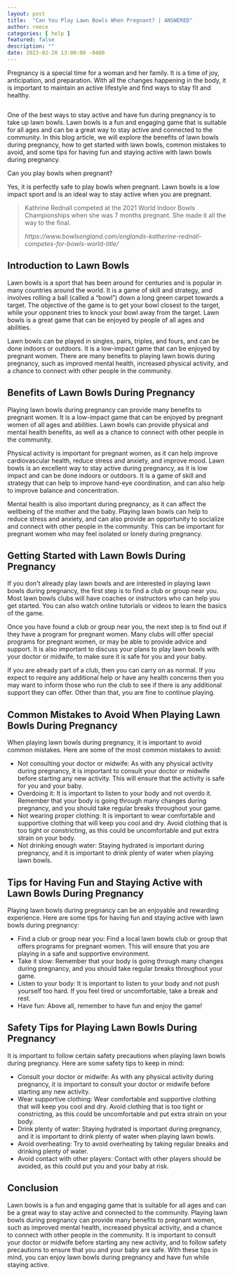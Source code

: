 ```yaml
---
layout: post
title:  "Can You Play Lawn Bowls When Pregnant? | ANSWERED"
author: reece
categories: [ help ]
featured: false
description: ""
date: 2023-02-20 13:00:00 -0400
---
```

    

<!-- wp:paragraph -->
<p xmlns="http://www.w3.org/1999/xhtml">Pregnancy is a special time for a woman and her family. It is a time of joy, anticipation, and preparation. With all the changes happening in the body, it is important to maintain an active lifestyle and find ways to stay fit and healthy. </p>
<!-- /wp:paragraph -->

<!-- wp:image {"id":1637,"sizeSlug":"large","linkDestination":"none"} -->
<figure class="wp-block-image size-large"><img src="/img/posts/Can-You-Play-Lawn-Bowls-When-Pregnant-1024x576.jpg" alt="" class="wp-image-1637"/></figure>
<!-- /wp:image -->

<!-- wp:paragraph -->
<p>One of the best ways to stay active and have fun during pregnancy is to take up lawn bowls. Lawn bowls is a fun and engaging game that is suitable for all ages and can be a great way to stay active and connected to the community. In this blog article, we will explore the benefits of lawn bowls during pregnancy, how to get started with lawn bowls, common mistakes to avoid, and some tips for having fun and staying active with lawn bowls during pregnancy.</p>
<!-- /wp:paragraph -->

<!-- wp:paragraph -->
<p>Can you play bowls when pregnant?</p>
<!-- /wp:paragraph -->

<!-- wp:paragraph -->
<p>Yes, it is perfectly safe to play bowls when pregnant. Lawn bowls is a low impact sport and is an ideal way to stay active when you are pregnant. </p>
<!-- /wp:paragraph -->

<!-- wp:quote -->
<blockquote class="wp-block-quote"><!-- wp:paragraph -->
<p>Kathrine Rednall competed at the 2021 World Indoor Bowls Championships when she was 7 months pregnant. She made it all the way to the final. </p>
<!-- /wp:paragraph --><cite>https://www.bowlsengland.com/englands-katherine-rednall-competes-for-bowls-world-title/</cite></blockquote>
<!-- /wp:quote -->

<!-- wp:heading -->
<h2>Introduction to Lawn Bowls</h2>
<!-- /wp:heading -->

<!-- wp:paragraph -->
<p>Lawn bowls is a sport that has been around for centuries and is popular in many countries around the world. It is a game of skill and strategy, and involves rolling a ball (called a “bowl”) down a long green carpet towards a target. The objective of the game is to get your bowl closest to the target, while your opponent tries to knock your bowl away from the target. Lawn bowls is a great game that can be enjoyed by people of all ages and abilities.</p>
<!-- /wp:paragraph -->

<!-- wp:paragraph -->
<p>Lawn bowls can be played in singles, pairs, triples, and fours, and can be done indoors or outdoors. It is a low-impact game that can be enjoyed by pregnant women. There are many benefits to playing lawn bowls during pregnancy, such as improved mental health, increased physical activity, and a chance to connect with other people in the community.</p>
<!-- /wp:paragraph -->

<!-- wp:heading -->
<h2>Benefits of Lawn Bowls During Pregnancy</h2>
<!-- /wp:heading -->

<!-- wp:paragraph -->
<p>Playing lawn bowls during pregnancy can provide many benefits to pregnant women. It is a low-impact game that can be enjoyed by pregnant women of all ages and abilities. Lawn bowls can provide physical and mental health benefits, as well as a chance to connect with other people in the community.</p>
<!-- /wp:paragraph -->

<!-- wp:paragraph -->
<p>Physical activity is important for pregnant women, as it can help improve cardiovascular health, reduce stress and anxiety, and improve mood. Lawn bowls is an excellent way to stay active during pregnancy, as it is low impact and can be done indoors or outdoors. It is a game of skill and strategy that can help to improve hand-eye coordination, and can also help to improve balance and concentration.</p>
<!-- /wp:paragraph -->

<!-- wp:paragraph -->
<p>Mental health is also important during pregnancy, as it can affect the wellbeing of the mother and the baby. Playing lawn bowls can help to reduce stress and anxiety, and can also provide an opportunity to socialize and connect with other people in the community. This can be important for pregnant women who may feel isolated or lonely during pregnancy.</p>
<!-- /wp:paragraph -->

<!-- wp:heading -->
<h2>Getting Started with Lawn Bowls During Pregnancy</h2>
<!-- /wp:heading -->

<!-- wp:paragraph -->
<p>If you don't already play lawn bowls and are interested in playing lawn bowls during pregnancy, the first step is to find a club or group near you. Most lawn bowls clubs will have coaches or instructors who can help you get started. You can also watch online tutorials or videos to learn the basics of the game.</p>
<!-- /wp:paragraph -->

<!-- wp:paragraph -->
<p>Once you have found a club or group near you, the next step is to find out if they have a program for pregnant women. Many clubs will offer special programs for pregnant women, or may be able to provide advice and support. It is also important to discuss your plans to play lawn bowls with your doctor or midwife, to make sure it is safe for you and your baby.</p>
<!-- /wp:paragraph -->

<!-- wp:paragraph -->
<p>If you are already part of a club, then you can carry on as normal. If you expect to require any additional help or have any health concerns then you may want to inform those who run the club to see if there is any additional support they can offer. Other than that, you are fine to continue playing.</p>
<!-- /wp:paragraph -->

<!-- wp:heading -->
<h2>Common Mistakes to Avoid When Playing Lawn Bowls During Pregnancy</h2>
<!-- /wp:heading -->

<!-- wp:paragraph -->
<p>When playing lawn bowls during pregnancy, it is important to avoid common mistakes. Here are some of the most common mistakes to avoid:</p>
<!-- /wp:paragraph -->

<!-- wp:list -->
<ul><!-- wp:list-item -->
<li>Not consulting your doctor or midwife: As with any physical activity during pregnancy, it is important to consult your doctor or midwife before starting any new activity. This will ensure that the activity is safe for you and your baby.</li>
<!-- /wp:list-item -->

<!-- wp:list-item -->
<li>Overdoing it: It is important to listen to your body and not overdo it. Remember that your body is going through many changes during pregnancy, and you should take regular breaks throughout your game.</li>
<!-- /wp:list-item -->

<!-- wp:list-item -->
<li>Not wearing proper clothing: It is important to wear comfortable and supportive clothing that will keep you cool and dry. Avoid clothing that is too tight or constricting, as this could be uncomfortable and put extra strain on your body.</li>
<!-- /wp:list-item -->

<!-- wp:list-item -->
<li>Not drinking enough water: Staying hydrated is important during pregnancy, and it is important to drink plenty of water when playing lawn bowls.</li>
<!-- /wp:list-item --></ul>
<!-- /wp:list -->

<!-- wp:heading -->
<h2>Tips for Having Fun and Staying Active with Lawn Bowls During Pregnancy</h2>
<!-- /wp:heading -->

<!-- wp:paragraph -->
<p>Playing lawn bowls during pregnancy can be an enjoyable and rewarding experience. Here are some tips for having fun and staying active with lawn bowls during pregnancy:</p>
<!-- /wp:paragraph -->

<!-- wp:list -->
<ul><!-- wp:list-item -->
<li>Find a club or group near you: Find a local lawn bowls club or group that offers programs for pregnant women. This will ensure that you are playing in a safe and supportive environment.</li>
<!-- /wp:list-item -->

<!-- wp:list-item -->
<li>Take it slow: Remember that your body is going through many changes during pregnancy, and you should take regular breaks throughout your game.</li>
<!-- /wp:list-item -->

<!-- wp:list-item -->
<li>Listen to your body: It is important to listen to your body and not push yourself too hard. If you feel tired or uncomfortable, take a break and rest.</li>
<!-- /wp:list-item -->

<!-- wp:list-item -->
<li>Have fun: Above all, remember to have fun and enjoy the game!</li>
<!-- /wp:list-item --></ul>
<!-- /wp:list -->

<!-- wp:heading -->
<h2>Safety Tips for Playing Lawn Bowls During Pregnancy</h2>
<!-- /wp:heading -->

<!-- wp:paragraph -->
<p>It is important to follow certain safety precautions when playing lawn bowls during pregnancy. Here are some safety tips to keep in mind:</p>
<!-- /wp:paragraph -->

<!-- wp:list -->
<ul><!-- wp:list-item -->
<li>Consult your doctor or midwife: As with any physical activity during pregnancy, it is important to consult your doctor or midwife before starting any new activity.</li>
<!-- /wp:list-item -->

<!-- wp:list-item -->
<li>Wear supportive clothing: Wear comfortable and supportive clothing that will keep you cool and dry. Avoid clothing that is too tight or constricting, as this could be uncomfortable and put extra strain on your body.</li>
<!-- /wp:list-item -->

<!-- wp:list-item -->
<li>Drink plenty of water: Staying hydrated is important during pregnancy, and it is important to drink plenty of water when playing lawn bowls.</li>
<!-- /wp:list-item -->

<!-- wp:list-item -->
<li>Avoid overheating: Try to avoid overheating by taking regular breaks and drinking plenty of water.</li>
<!-- /wp:list-item -->

<!-- wp:list-item -->
<li>Avoid contact with other players: Contact with other players should be avoided, as this could put you and your baby at risk.</li>
<!-- /wp:list-item --></ul>
<!-- /wp:list -->

<!-- wp:heading -->
<h2>Conclusion</h2>
<!-- /wp:heading -->

<!-- wp:paragraph -->
<p>Lawn bowls is a fun and engaging game that is suitable for all ages and can be a great way to stay active and connected to the community. Playing lawn bowls during pregnancy can provide many benefits to pregnant women, such as improved mental health, increased physical activity, and a chance to connect with other people in the community. It is important to consult your doctor or midwife before starting any new activity, and to follow safety precautions to ensure that you and your baby are safe. With these tips in mind, you can enjoy lawn bowls during pregnancy and have fun while staying active.</p>
<!-- /wp:paragraph -->
    